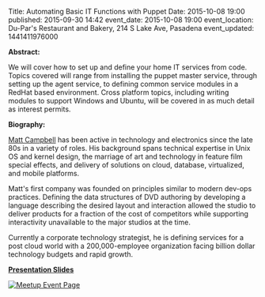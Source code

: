 Title: Automating Basic IT Functions with Puppet
Date: 2015-10-08 19:00
published: 2015-09-30 14:42
event_date: 2015-10-08 19:00
event_location: Du-Par's Restaurant and Bakery, 214 S Lake Ave, Pasadena
event_updated: 1441411976000

**Abstract:**

We will cover how to set up and define your home IT services from code.  Topics covered will range from installing the puppet master service, through setting up the agent service, to defining common service modules in a RedHat based environment.  Cross platform topics, including writing modules to support Windows and Ubuntu, will be covered in as much detail as interest permits.

**Biography:**

[Matt Campbell](https://www.linkedin.com/pub/matthew-campbell/13/734/495) has been active in technology and electronics since the late 80s in a variety of roles.  His background spans technical expertise in Unix OS and kernel design, the marriage of art and technology in feature film special effects, and delivery of solutions on cloud, database, virtualized, and mobile platforms.

Matt's first company was founded on principles similar to modern dev-ops practices.  Defining the data structures of DVD authoring by developing a language describing the desired layout and interaction allowed the studio to deliver products for a fraction of the cost of competitors while supporting interactivity unavailable to the major studios at the time.

Currently a corporate technology strategist, he is defining services for a post cloud world with a 200,000-employee organization facing billion dollar technology budgets and rapid growth.

**[Presentation Slides]({filename}/slides/151008_SGVLUG_Automation.pdf)**

[ ![Meetup Event Page]({filename}/images/meetup_logo_45.png) ](http://www.meetup.com/SGVTech/events/225330603/)
